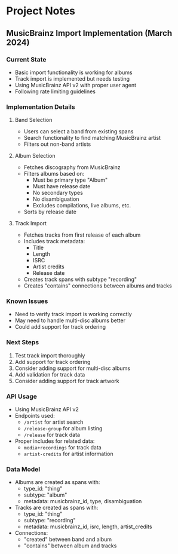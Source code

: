 # Project Notes

## MusicBrainz Import Implementation (March 2024)

### Current State
- Basic import functionality is working for albums
- Track import is implemented but needs testing
- Using MusicBrainz API v2 with proper user agent
- Following rate limiting guidelines

### Implementation Details
1. Band Selection
   - Users can select a band from existing spans
   - Search functionality to find matching MusicBrainz artist
   - Filters out non-band artists

2. Album Selection
   - Fetches discography from MusicBrainz
   - Filters albums based on:
     - Must be primary type "Album"
     - Must have release date
     - No secondary types
     - No disambiguation
     - Excludes compilations, live albums, etc.
   - Sorts by release date

3. Track Import
   - Fetches tracks from first release of each album
   - Includes track metadata:
     - Title
     - Length
     - ISRC
     - Artist credits
     - Release date
   - Creates track spans with subtype "recording"
   - Creates "contains" connections between albums and tracks

### Known Issues
- Need to verify track import is working correctly
- May need to handle multi-disc albums better
- Could add support for track ordering

### Next Steps
1. Test track import thoroughly
2. Add support for track ordering
3. Consider adding support for multi-disc albums
4. Add validation for track data
5. Consider adding support for track artwork

### API Usage
- Using MusicBrainz API v2
- Endpoints used:
  - `/artist` for artist search
  - `/release-group` for album listing
  - `/release` for track data
- Proper includes for related data:
  - `media+recordings` for track data
  - `artist-credits` for artist information

### Data Model
- Albums are created as spans with:
  - type_id: "thing"
  - subtype: "album"
  - metadata: musicbrainz_id, type, disambiguation
- Tracks are created as spans with:
  - type_id: "thing"
  - subtype: "recording"
  - metadata: musicbrainz_id, isrc, length, artist_credits
- Connections:
  - "created" between band and album
  - "contains" between album and tracks 